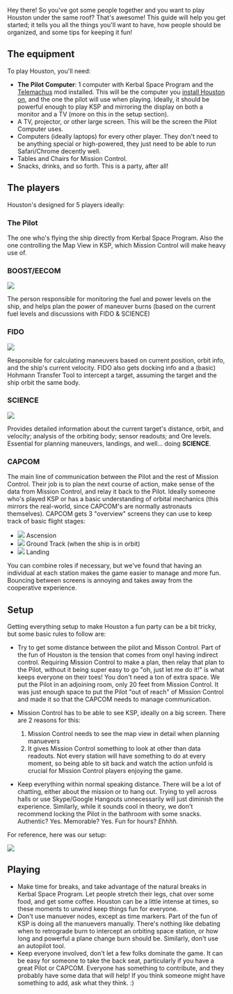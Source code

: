 Hey there! So you've got some people together and you want to play Houston under the same roof? That's awesome! This guide will help you get started; it tells you all the things you'll want to have, how people should be organized, and some tips for keeping it fun!

## The equipment

To play Houston, you'll need:
* **The Pilot Computer**: 1 computer with Kerbal Space Program and the [Telemachus](http://forum.kerbalspaceprogram.com/threads/24594-1-0-4-(2015-07-04)-Telemachus-–-Telemetry-and-Flight-Control-in-the-Web-Browser) mod installed. This will be the computer you [install Houston on](http://kerbal.curseforge.com/ksp-mods/235158-houston), and the one the pilot will use when playing. Ideally, it should be powerful enough to play KSP and mirroring the display on both a monitor and a TV (more on this in the setup section).
* A TV, projector, or other large screen. This will be the screen the Pilot Computer uses.
* Computers (ideally laptops) for every other player. They don't need to be anything special or high-powered, they just need to be able to run Safari/Chrome decently well.
* Tables and Chairs for Mission Control.
* Snacks, drinks, and so forth. This is a party, after all!

## The players

Houston's designed for 5 players ideally:

### The Pilot

The one who's flying the ship directly from Kerbal Space Program. Also the one controlling the Map View in KSP, which Mission Control will make heavy use of.

### BOOST/EECOM

![](https://github.com/tcannonfodder/houston/blob/master/readme-images/boost.png)

The person responsible for monitoring the fuel and power levels on the ship, and helps plan the power of maneuver burns (based on the current fuel levels and discussions with FIDO & SCIENCE)

### FIDO

![](https://github.com/tcannonfodder/houston/blob/master/readme-images/fido.png)

Responsible for calculating maneuvers based on current position, orbit info, and the ship's current velocity. FIDO also gets docking info and a (basic) Hohmann Transfer Tool to intercept a target, assuming the target and the ship orbit the same body.

### SCIENCE

![](https://github.com/tcannonfodder/houston/blob/master/readme-images/science.png)

Provides detailed information about the current target's distance, orbit, and velocity; analysis of the orbiting body; sensor readouts; and Ore levels. Essential for planning maneuvers, landings, and well... doing **SCIENCE**.

### CAPCOM

The main line of communication between the Pilot and the rest of Mission Control. Their job is to plan the next course of action, make sense of the data from Mission Control, and relay it back to the Pilot. Ideally someone who's played KSP or has a basic understanding of orbital mechanics (this mirrors the real-world, since CAPCOM's are normally astronauts themselves). CAPCOM gets 3 "overview" screens they can use to keep track of basic flight stages:

* ![](https://github.com/tcannonfodder/houston/blob/master/readme-images/ascension.png) Ascension
* ![](https://github.com/tcannonfodder/houston/blob/master/readme-images/ground-track.png) Ground Track (when the ship is in orbit)
* ![](https://github.com/tcannonfodder/houston/blob/master/readme-images/landing.png) Landing

You can combine roles if necessary, but we've found that having an individual at each station makes the game easier to manage and more fun. Bouncing between screens is annoying and takes away from the cooperative experience.

## Setup

Getting everything setup to make Houston a fun party can be a bit tricky, but some basic rules to follow are:

* Try to get some distance between the pilot and Misson Control. Part of the fun of Houston is the tension that comes from onyl having indirect control. Requiring Mission Control to make a plan, then relay that plan to the Pilot, without it being super easy to go "oh, just let me do it!" is what keeps everyone on their toes! You don't need a ton of extra space. We put the Pilot in an adjoining room, only 20 feet from Mission Control. It was just enough space to put the Pilot "out of reach" of Mission Control and made it so that the CAPCOM needs to manage communication.

* Mission Control has to be able to see KSP, ideally on a big screen. There are 2 reasons for this:
  1. Mission Control needs to see the map view in detail when planning manuevers
  2. It gives Mission Control something to look at other than data readouts. Not every station will have something to do at every moment, so being able to sit back and watch the action unfold is crucial for Mission Control players enjoying the game.

* Keep everything within normal speaking distance. There will be a lot of chatting, either about the mission or to hang out. Trying to yell across halls or use Skype/Google Hangouts unnecessarily will just diminish the experience. Similarly, while it sounds cool in theory, we don't recommend locking the Pilot in the bathroom with some snacks. Authentic? Yes. Memorable? Yes. Fun for hours? *Ehhhh.*

For reference, here was our setup:

![](https://github.com/tcannonfodder/houston/blob/master/readme-images/mission-control-photo.png)

## Playing

* Make time for breaks, and take advantage of the natural breaks in Kerbal Space Program. Let people stretch their legs, chat over some food, and get some coffee. Houston can be a little intense at times, so these moments to unwind keep things fun for everyone.
* Don't use manuever nodes, except as time markers. Part of the fun of KSP is doing all the manuevers manually. There's nothing like debating when to retrograde burn to intercept an orbiting space station, or how long and powerful a plane change burn should be. Similarly, don't use an autopilot tool.
* Keep everyone involved, don't let a few folks dominate the game. It can be easy for someone to take the back seat, particularly if you have a great Pilot or CAPCOM. Everyone has something to contribute, and they probably have some data that will help! If you think someone might have something to add, ask what they think. :)